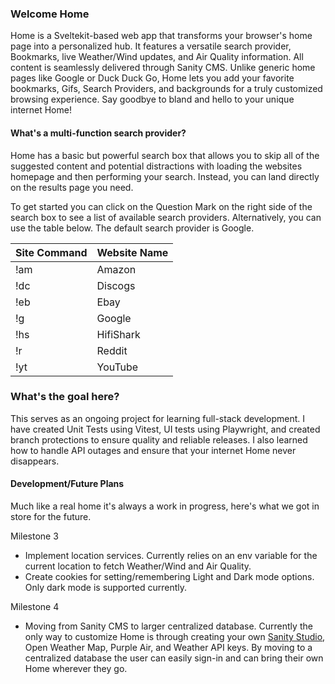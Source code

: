 ### Welcome Home
Home is a Sveltekit-based web app that transforms your browser's home page into a personalized hub. It features a versatile search provider, Bookmarks, live Weather/Wind updates, and Air Quality information. All content is seamlessly delivered through Sanity CMS. Unlike generic home pages like Google or Duck Duck Go, Home lets you add your favorite bookmarks, Gifs, Search Providers, and backgrounds for a truly customized browsing experience. Say goodbye to bland and hello to your unique internet Home!
#### What's a multi-function search provider?
Home has a basic but powerful search box that allows you to skip all of the suggested content and potential distractions with loading the websites homepage and then performing your search. Instead, you can land directly on the results page you need.

To get started you can click on the Question Mark on the right side of the search box to see a list of available search providers.  Alternatively, you can use the table below. The default search provider is Google.

| Site Command | Website Name |
| ------------ | ------------ |
| !am          | Amazon       |
| !dc          | Discogs      |
| !eb          | Ebay         |
| !g           | Google       |
| !hs          | HifiShark    |
| !r           | Reddit       |
| !yt          | YouTube             |

### What's the goal here?
This serves as an ongoing project for learning full-stack development. I have created Unit Tests using Vitest, UI tests using Playwright, and created branch protections to ensure quality and reliable releases. I also learned how to handle API outages and ensure that your internet Home never disappears. 
#### Development/Future Plans
Much like a real home it's always a work in progress, here's what we got in store for the future.

Milestone 3
- Implement location services. Currently relies on an env variable for the current location to fetch Weather/Wind and Air Quality.
- Create cookies for setting/remembering Light and Dark mode options.  Only dark mode is supported currently.

Milestone 4
- Moving from Sanity CMS to larger centralized database.  Currently the only way to customize Home is through creating your own [Sanity Studio](https://www.sanity.io/studio), Open Weather Map, Purple Air, and Weather API keys. By moving to a centralized database the user can easily sign-in and can bring their own Home wherever they go. 
